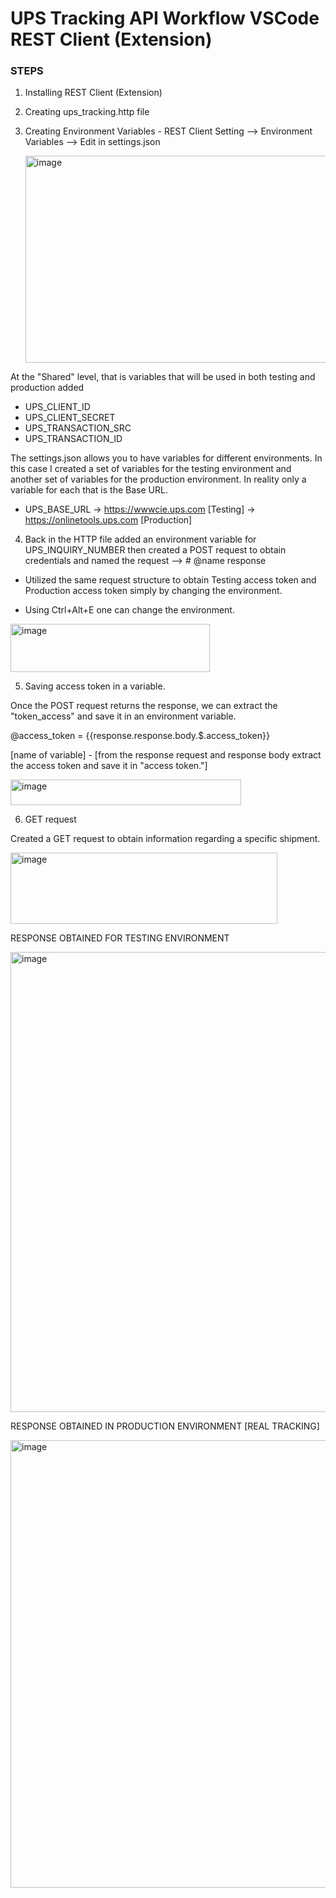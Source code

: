 # UPS Tracking API Workflow VSCode REST Client (Extension)

### STEPS 

1. Installing REST Client (Extension)
2. Creating ups_tracking.http file
3. Creating Environment Variables - REST Client Setting --> Environment Variables --> Edit in settings.json
   
   <img width="653" height="331" alt="image" src="https://github.com/user-attachments/assets/aaa1d57c-b2ad-4515-89cd-e189a9456d1b" />


At the "Shared" level, that is variables that will be used in both testing and production added 
* UPS_CLIENT_ID
* UPS_CLIENT_SECRET
* UPS_TRANSACTION_SRC
* UPS_TRANSACTION_ID

The settings.json allows you to have variables for different environments. In this case I created a set of variables for the testing environment and another set of variables for 
the production environment. In reality only a variable for each that is the Base URL.
* UPS_BASE_URL -> https://wwwcie.ups.com [Testing] ->  https://onlinetools.ups.com [Production]


4. Back in the HTTP file added an environment variable  for UPS_INQUIRY_NUMBER then created a POST request to obtain credentials and named the request --> # @name response

 * Utilized the same request structure to obtain Testing access token and Production access token simply by changing the environment.
 
 * Using Ctrl+Alt+E one can change the environment.
  <img width="319" height="77" alt="image" src="https://github.com/user-attachments/assets/77418b46-bd63-4bb6-9eaa-a12d8724965b" />
  
5. Saving access token in a variable.

Once the POST request returns the response, we can extract the "token_access" and save it in an environment variable.

@access_token =    {{response.response.body.$.access_token}}

[name of variable] - [from the response request and response body extract the access token and save it in "access token."]

<img width="369" height="41" alt="image" src="https://github.com/user-attachments/assets/b2dac0dd-8700-48b7-8c21-d27d34ce3ed4" />



6. GET request

Created a GET request to obtain information regarding a specific shipment. 

<img width="427" height="114" alt="image" src="https://github.com/user-attachments/assets/4142934e-b5e8-4ab0-9261-46fbe0265314" />



 RESPONSE OBTAINED FOR TESTING ENVIRONMENT 

 <img width="534" height="736" alt="image" src="https://github.com/user-attachments/assets/4432a7ee-2c06-44f9-840e-6a2df606603b" />


 RESPONSE OBTAINED IN PRODUCTION ENVIRONMENT [REAL TRACKING]

 <img width="523" height="716" alt="image" src="https://github.com/user-attachments/assets/16871323-06b9-4ff2-bb28-206a78a9d1bf" />


